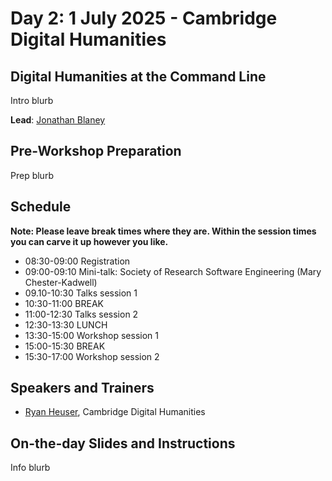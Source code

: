 # Day 2: 1 July 2025 - Cambridge Digital Humanities

## Digital Humanities at the Command Line

Intro blurb

**Lead**: [Jonathan Blaney](https://www.cdh.cam.ac.uk/about/people/jonathan-blaney/)

## Pre-Workshop Preparation

Prep blurb

## Schedule

**Note: Please leave break times where they are. Within the session times you can carve it up however you like.**

- 08:30-09:00 Registration
- 09:00-09:10 Mini-talk: Society of Research Software Engineering (Mary Chester-Kadwell)
- 09.10-10:30 Talks session 1
- 10:30-11:00 BREAK
- 11:00-12:30 Talks session 2
- 12:30-13:30 LUNCH
- 13:30-15:00 Workshop session 1
- 15:00-15:30 BREAK
- 15:30-17:00 Workshop session 2

## Speakers and Trainers

- [Ryan Heuser](https://www.cdh.cam.ac.uk/about/people/dr-ryan-heuser/), Cambridge Digital Humanities

## On-the-day Slides and Instructions

Info blurb